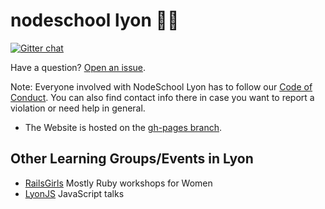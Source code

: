 <!-- :tiger: is the closest thing we have from a lion ;) -->
nodeschool lyon :school::tiger:
======

[![Gitter chat](https://badges.gitter.im/nodeschool/lyon.png)](https://gitter.im/nodeschool/lyon)

Have a question? [Open an issue](https://github.com/nodeschool/lyon/issues).

Note: Everyone involved with NodeSchool Lyon has to follow our [Code of Conduct](https://github.com/nodeschool/lyon/blob/master/codeofconduct.md). You can also find contact info there in case you want to report a violation or need help in general.

* The Website is hosted on the [gh-pages branch](https://github.com/nodeschool/lyon/tree/gh-pages).

## Other Learning Groups/Events in Lyon

- [RailsGirls](http://railsgirly.lyonrb.fr/) Mostly Ruby workshops for Women
- [LyonJS](http://lyonjs.org) JavaScript talks
